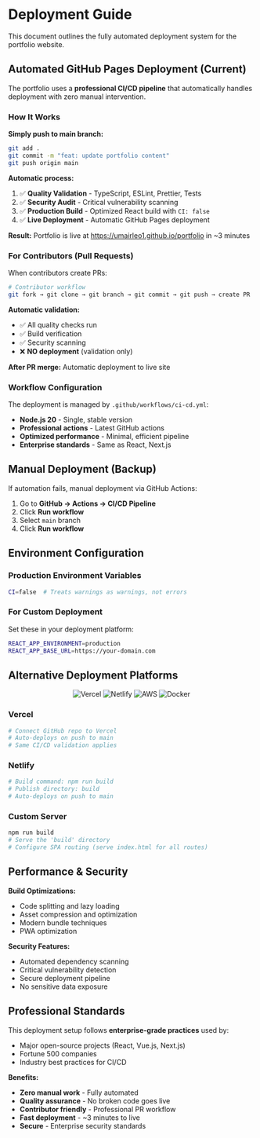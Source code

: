 # Deployment Guide

This document outlines the fully automated deployment system for the portfolio website.

## Automated GitHub Pages Deployment (Current)

The portfolio uses a **professional CI/CD pipeline** that automatically handles deployment with zero manual intervention.

### How It Works

**Simply push to main branch:**

```bash
git add .
git commit -m "feat: update portfolio content"
git push origin main
```

**Automatic process:**

1. ✅ **Quality Validation** - TypeScript, ESLint, Prettier, Tests
2. ✅ **Security Audit** - Critical vulnerability scanning
3. ✅ **Production Build** - Optimized React build with `CI: false`
4. ✅ **Live Deployment** - Automatic GitHub Pages deployment

**Result:** Portfolio is live at https://umairleo1.github.io/portfolio in ~3 minutes

### For Contributors (Pull Requests)

When contributors create PRs:

```bash
# Contributor workflow
git fork → git clone → git branch → git commit → git push → create PR
```

**Automatic validation:**

- ✅ All quality checks run
- ✅ Build verification
- ✅ Security scanning
- ❌ **NO deployment** (validation only)

**After PR merge:** Automatic deployment to live site

### Workflow Configuration

The deployment is managed by `.github/workflows/ci-cd.yml`:

- **Node.js 20** - Single, stable version
- **Professional actions** - Latest GitHub actions
- **Optimized performance** - Minimal, efficient pipeline
- **Enterprise standards** - Same as React, Next.js

## Manual Deployment (Backup)

If automation fails, manual deployment via GitHub Actions:

1. Go to **GitHub → Actions → CI/CD Pipeline**
2. Click **Run workflow**
3. Select `main` branch
4. Click **Run workflow**

## Environment Configuration

### Production Environment Variables

```bash
CI=false  # Treats warnings as warnings, not errors
```

### For Custom Deployment

Set these in your deployment platform:

```bash
REACT_APP_ENVIRONMENT=production
REACT_APP_BASE_URL=https://your-domain.com
```

## Alternative Deployment Platforms

<div align="center">

![Vercel](https://img.shields.io/badge/Vercel-000000?style=for-the-badge&logo=vercel&logoColor=white)
![Netlify](https://img.shields.io/badge/Netlify-00C7B7?style=for-the-badge&logo=netlify&logoColor=white)
![AWS](https://img.shields.io/badge/AWS-232F3E?style=for-the-badge&logo=amazon-aws&logoColor=white)
![Docker](https://img.shields.io/badge/Docker-2496ED?style=for-the-badge&logo=docker&logoColor=white)

</div>

### Vercel

```bash
# Connect GitHub repo to Vercel
# Auto-deploys on push to main
# Same CI/CD validation applies
```

### Netlify

```bash
# Build command: npm run build
# Publish directory: build
# Auto-deploys on push to main
```

### Custom Server

```bash
npm run build
# Serve the 'build' directory
# Configure SPA routing (serve index.html for all routes)
```

## Performance & Security

**Build Optimizations:**

- Code splitting and lazy loading
- Asset compression and optimization
- Modern bundle techniques
- PWA optimization

**Security Features:**

- Automated dependency scanning
- Critical vulnerability detection
- Secure deployment pipeline
- No sensitive data exposure

## Professional Standards

This deployment setup follows **enterprise-grade practices** used by:

- Major open-source projects (React, Vue.js, Next.js)
- Fortune 500 companies
- Industry best practices for CI/CD

**Benefits:**

- **Zero manual work** - Fully automated
- **Quality assurance** - No broken code goes live
- **Contributor friendly** - Professional PR workflow
- **Fast deployment** - ~3 minutes to live
- **Secure** - Enterprise security standards
